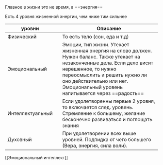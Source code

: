 Главное в жизни это не время, а ==энергия==

Есть 4 уровня жизненной энергии, чем ниже тим сильнее

уровни                       |   | Описание
------------------------------- | - | ------------------
Физический             |   |  То есть тело (сон, еда и т.д)  
Эмоциональный               |   |   Эмоции, тип жизни. Утекает жизненная энергия на слово должен. Нужен баланс. Также утекает на незаконченные дела. Если дело висит нерешенное, то нужно переосмыслить и решить нужно ли оно действительно или нет. Эмоциональный уровень напитывается через ==радость==
Интеллектуальный            |   |     Если удолетворенны первые 2 уровня, то включается след. уровень. Стремление к большему, желание бесконечно развиваться и поглощать знания
Духовный             |   |  При удолетворении всех выше уровней. Подпидка от чего большего (Вера, энергия, сила воли).

[[Эмоциональный интеллект]]
